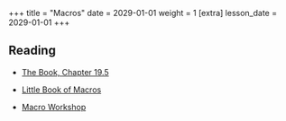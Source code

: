 +++
title = "Macros"
date = 2029-01-01
weight = 1
[extra]
lesson_date = 2029-01-01
+++

## Reading

- [The Book, Chapter 19.5](https://doc.rust-lang.org/book/ch19-06-macros.html)

- [Little Book of Macros](https://danielkeep.github.io/tlborm/book/README.html)

- [Macro Workshop](https://github.com/dtolnay/proc-macro-workshop)
